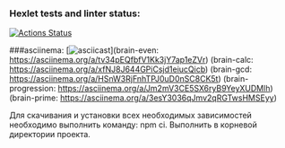 ### Hexlet tests and linter status:
[![Actions Status](https://github.com/Mihunchik1/fullstack-javascript-project-44/actions/workflows/hexlet-check.yml/badge.svg)](https://github.com/Mihunchik1/fullstack-javascript-project-44/actions)

###asciinema:
[![asciicast](https://asciinema.org/a/tv34pEQfbfV1Kk3jY7ap1eZVr.svg)](brain-even: https://asciinema.org/a/tv34pEQfbfV1Kk3jY7ap1eZVr) (brain-calc: https://asciinema.org/a/xfNJ8J644GPiCsjd1eiucQicb) (brain-gcd: https://asciinema.org/a/HSnW3RjFnhTPJ0uD0nSC8CK5t) (brain-progression: https://asciinema.org/a/Jm2mV3CE5SX6ryB9YeyXUDMlh) (brain-prime: https://asciinema.org/a/3esY3036qJmv2qRGTwsHMSEyy)

Для скачивания и установки всех необходимых зависимостей необходимо выполнить команду: npm ci. Выполнить в корневой директории проекта.
